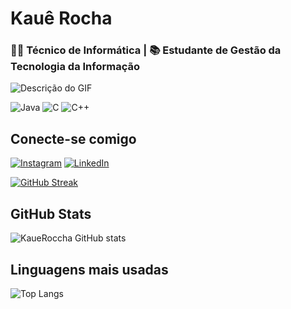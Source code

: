 # Kauê Rocha

### 👨‍💻 Técnico de Informática | 📚 Estudante de Gestão da Tecnologia da Informação

  <img src="https://i.imgur.com/zb8Ybms.gif" alt="Descrição do GIF">
</p>

 ![Java](https://img.shields.io/badge/java-%23ED8B00.svg?style=for-the-badge&logo=openjdk&logoColor=white) 
 ![C](https://img.shields.io/badge/C-00599C?style=for-the-badge&logo=c&logoColor=white)
 ![C++](https://img.shields.io/badge/C%2B%2B-00599C?style=for-the-badge&logo=c%2B%2B&logoColor=white)
 
 ## Conecte-se comigo
[![Instagram](https://img.shields.io/badge/-Instagram-%23E4405F?style=for-the-badge&logo=instagram&logoColor=white)](https://www.instagram.com/roccha_kaue/)  [![LinkedIn](https://img.shields.io/badge/LinkedIn-0077B5?style=for-the-badge&logo=linkedin&logoColor=white)](https://www.linkedin.com/in/kaue-gomes-b82847186/)

[![GitHub Streak](https://streak-stats.demolab.com/?user=kaueroccha&theme=midnight-purple&background=000&border=30A3DC&dates=FFF)](https://git.io/streak-stats)
 
## GitHub Stats
![KaueRoccha GitHub stats](https://github-readme-stats.vercel.app/api?username=kaueroccha&theme=midnight-purple&show_icons=true)


## Linguagens mais usadas
![Top Langs](https://github-readme-stats-git-masterrstaa-rickstaa.vercel.app/api/top-langs/?username=kaueroccha&layout=compact&bg_color=000&border_color=30A3DC&title_color=E94D5F&text_color=FFF)
